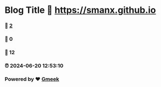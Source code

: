 # Blog Title :link: https://smanx.github.io 
### :page_facing_up: [2](https://smanx.github.io/tag.html) 
### :speech_balloon: 0 
### :hibiscus: 12 
### :alarm_clock: 2024-06-20 12:53:10 
### Powered by :heart: [Gmeek](https://github.com/Meekdai/Gmeek)
